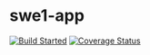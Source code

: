# swe1-app
[![Build Started](https://travis-ci.com/github/benji7890/swe1-app.png?branch=main)](https://travis-ci.com/github/benji7890/swe1-app)
[![Coverage Status](https://coveralls.io/repos/github/benji7890/swe1-app/badge.svg?branch=main)](https://coveralls.io/github/benji7890/swe1-app?branch=main)

